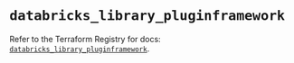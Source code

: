 # `databricks_library_pluginframework`

Refer to the Terraform Registry for docs: [`databricks_library_pluginframework`](https://registry.terraform.io/providers/databricks/databricks/1.52.0/docs/resources/library_pluginframework).
